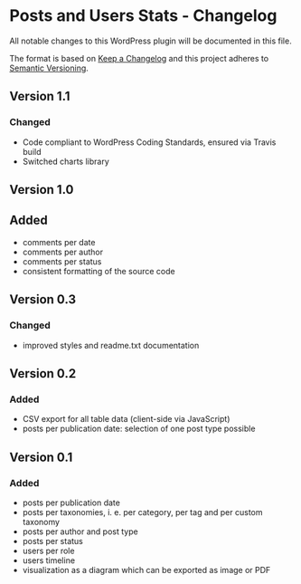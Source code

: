 # Posts and Users Stats - Changelog
All notable changes to this WordPress plugin will be documented in this file.

The format is based on [Keep a Changelog](http://keepachangelog.com/en/1.0.0/)
and this project adheres to [Semantic Versioning](https://semver.org/spec/v2.0.0.html).

## Version 1.1

### Changed
* Code compliant to WordPress Coding Standards, ensured via Travis build
* Switched charts library


## Version 1.0

## Added
* comments per date
* comments per author
* comments per status
* consistent formatting of the source code


## Version 0.3

### Changed
* improved styles and readme.txt documentation


## Version 0.2

### Added
* CSV export for all table data (client-side via JavaScript)
* posts per publication date: selection of one post type possible


## Version 0.1

### Added
* posts per publication date
* posts per taxonomies, i. e. per category, per tag and per custom taxonomy
* posts per author and post type
* posts per status
* users per role
* users timeline
* visualization as a diagram which can be exported as image or PDF
